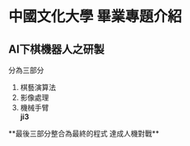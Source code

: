 # **中國文化大學 畢業專題介紹**
## AI下棋機器人之研製
分為三部分
1. 棋藝演算法
2. 影像處理
3. 機械手臂  
**ji3**
<p align = "left"> **最後三部分整合為最終的程式 達成人機對戰** </p>
